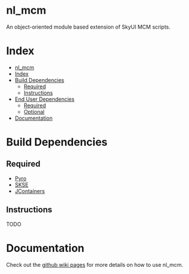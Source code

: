# nl_mcm

An object-oriented module based extension of SkyUI MCM scripts.

# Index
<!--ts-->
   * [nl_mcm](#nl_mcm)
   * [Index](#index)
   * [Build Dependencies](#build-dependencies)
      * [Required](#required)
      * [Instructions](#instructions)
   * [End User Dependencies](#end-user-dependencies)
      * [Required](#required-1)
      * [Optional](#optional)
   * [Documentation](#documentation)

<!-- Added by: runner, at: Sun Feb 21 04:08:22 UTC 2021 -->

<!--te-->

# Build Dependencies

## Required

* [Pyro](https://github.com/fireundubh/pyro)
* [SKSE](https://skse.silverlock.org/)
* [JContainers](https://www.nexusmods.com/skyrimspecialedition/mods/16495)

## Instructions

TODO

# Documentation

Check out the [github wiki pages](https://github.com/MrOctopus/nl_mcm/wiki) for more details on how to use nl_mcm.